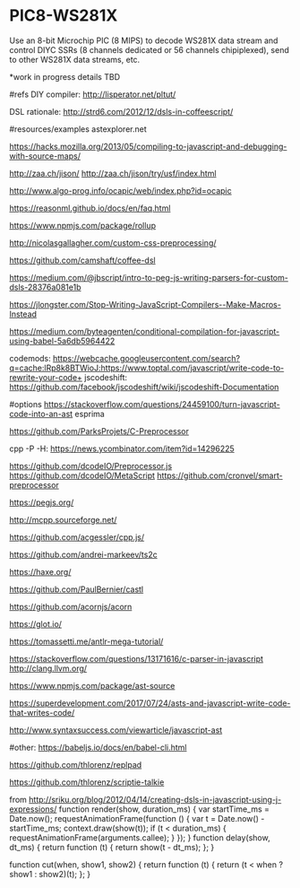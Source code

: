 # PIC8-WS281X
Use an 8-bit Microchip PIC (8 MIPS) to decode WS281X data stream and control DIYC SSRs (8 channels dedicated or 56 channels chipiplexed), send to other WS281X data streams, etc.

*work in progress
details TBD


#refs
DIY compiler: http://lisperator.net/pltut/

DSL rationale:
http://strd6.com/2012/12/dsls-in-coffeescript/

#resources/examples
astexplorer.net

https://hacks.mozilla.org/2013/05/compiling-to-javascript-and-debugging-with-source-maps/

http://zaa.ch/jison/
http://zaa.ch/jison/try/usf/index.html

http://www.algo-prog.info/ocapic/web/index.php?id=ocapic

https://reasonml.github.io/docs/en/faq.html

https://www.npmjs.com/package/rollup

http://nicolasgallagher.com/custom-css-preprocessing/

https://github.com/camshaft/coffee-dsl

https://medium.com/@jbscript/intro-to-peg-js-writing-parsers-for-custom-dsls-28376a081e1b

https://jlongster.com/Stop-Writing-JavaScript-Compilers--Make-Macros-Instead

https://medium.com/byteagenten/conditional-compilation-for-javascript-using-babel-5a6db5964422

codemods:
https://webcache.googleusercontent.com/search?q=cache:lRp8k8BTWioJ:https://www.toptal.com/javascript/write-code-to-rewrite-your-code+
jscodeshift:
https://github.com/facebook/jscodeshift/wiki/jscodeshift-Documentation

#options
https://stackoverflow.com/questions/24459100/turn-javascript-code-into-an-ast
esprima

https://github.com/ParksProjets/C-Preprocessor

cpp -P -H: https://news.ycombinator.com/item?id=14296225

https://github.com/dcodeIO/Preprocessor.js
https://github.com/dcodeIO/MetaScript
https://github.com/cronvel/smart-preprocessor

https://pegjs.org/

http://mcpp.sourceforge.net/

https://github.com/acgessler/cpp.js/

https://github.com/andrei-markeev/ts2c

https://haxe.org/

https://github.com/PaulBernier/castl

https://github.com/acornjs/acorn

https://glot.io/

https://tomassetti.me/antlr-mega-tutorial/

https://stackoverflow.com/questions/13171616/c-parser-in-javascript
http://clang.llvm.org/

https://www.npmjs.com/package/ast-source

https://superdevelopment.com/2017/07/24/asts-and-javascript-write-code-that-writes-code/

http://www.syntaxsuccess.com/viewarticle/javascript-ast

#other:
https://babeljs.io/docs/en/babel-cli.html

https://github.com/thlorenz/replpad

https://github.com/thlorenz/scriptie-talkie

from http://sriku.org/blog/2012/04/14/creating-dsls-in-javascript-using-j-expressions/
function render(show, duration_ms) {
    var startTime_ms = Date.now();
    requestAnimationFrame(function () {
        var t = Date.now() - startTime_ms;
        context.draw(show(t));
        if (t < duration_ms) {
            requestAnimationFrame(arguments.callee);
        }
    });
}
function delay(show, dt_ms) {
    return function (t) {
        return show(t - dt_ms);
    };
}

function cut(when, show1, show2) {
    return function (t) {
        return (t < when ? show1 : show2)(t);
    };
}
